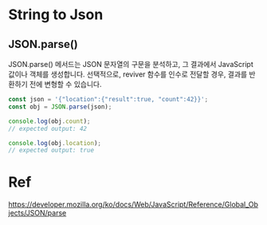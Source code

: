 # String to Json

## JSON.parse()
JSON.parse() 메서드는 JSON 문자열의 구문을 분석하고, 그 결과에서 JavaScript 값이나 객체를 생성합니다. 선택적으로, reviver 함수를 인수로 전달할 경우, 결과를 반환하기 전에 변형할 수 있습니다.

```js
const json = '{"location":{"result":true, "count":42}}';
const obj = JSON.parse(json);

console.log(obj.count);
// expected output: 42

console.log(obj.location);
// expected output: true
```

# Ref
https://developer.mozilla.org/ko/docs/Web/JavaScript/Reference/Global_Objects/JSON/parse